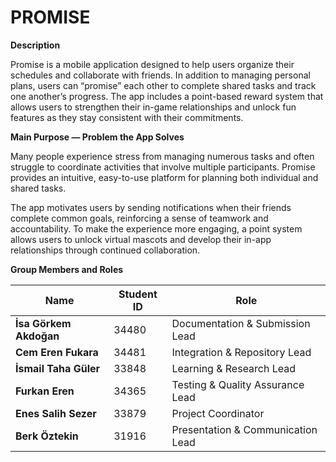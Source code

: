 # PROMISE

**Description**

Promise is a mobile application designed to help users organize their schedules and collaborate with friends. In addition to managing personal plans, users can “promise” each other to complete shared tasks and track one another’s progress. The app includes a point-based reward system that allows users to strengthen their in-game relationships and unlock fun features as they stay consistent with their commitments.

**Main Purpose — Problem the App Solves**

Many people experience stress from managing numerous tasks and often struggle to coordinate activities that involve multiple participants. Promise provides an intuitive, easy-to-use platform for planning both individual and shared tasks.

The app motivates users by sending notifications when their friends complete common goals, reinforcing a sense of teamwork and accountability. To make the experience more engaging, a point system allows users to unlock virtual mascots and develop their in-app relationships through continued collaboration.

**Group Members and Roles**

| Name | Student ID | Role | 
|------|-------------|------|
| **İsa Görkem Akdoğan** | 34480 | Documentation & Submission Lead |
| **Cem Eren Fukara** | 34481 | Integration & Repository Lead |
| **İsmail Taha Güler** | 33848 | Learning & Research Lead  |
| **Furkan Eren** | 34365 | Testing & Quality Assurance Lead   |
| **Enes Salih Sezer** | 33879 | Project Coordinator  |
| **Berk Öztekin** | 31916 | Presentation & Communication Lead  |


